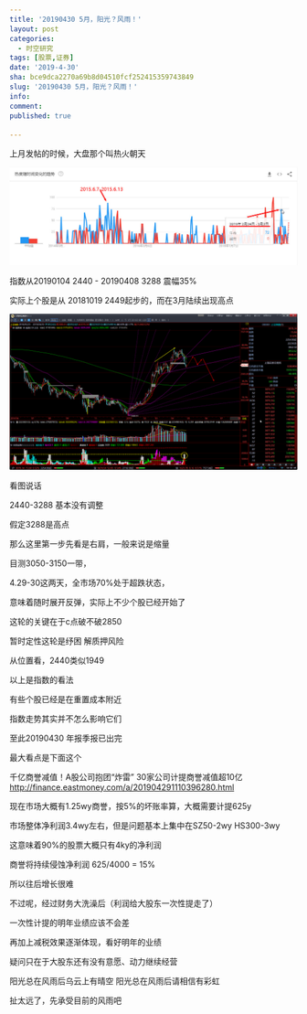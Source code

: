 ```yaml
---
title: '20190430 5月，阳光？风雨！'
layout: post
categories:
  - 时空研究
tags: [股票,证券]
date: '2019-4-30'
sha: bce9dca2270a69b8d04510fcf252415359743849
slug: '20190430 5月，阳光？风雨！'
info: 
comment: 
published: true

---
```


上月发帖的时候，大盘那个叫热火朝天

![20190430-0](/images/20190430-0.png)

 指数从20190104  2440 - 20190408 3288  震幅35%

实际上个股是从 20181019 2449起步的，而在3月陆续出现高点

![20190430-1](/images/20190430-1.png)

看图说话

2440-3288 基本没有调整

假定3288是高点

那么这里第一步先看是右肩，一般来说是缩量

目测3050-3150一带，

4.29-30这两天，全市场70%处于超跌状态，

意味着随时展开反弹，实际上不少个股已经开始了

这轮的关键在于c点破不破2850

暂时定性这轮是纾困 解质押风险

从位置看，2440类似1949

以上是指数的看法

有些个股已经是在重置成本附近

指数走势其实并不怎么影响它们









至此20190430 年报季报已出完

最大看点是下面这个

千亿商誉减值！A股公司抱团“炸雷” 30家公司计提商誉减值超10亿
http://finance.eastmoney.com/a/201904291110396280.html
 
现在市场大概有1.25wy商誉，按5%的坏账率算，大概需要计提625y

市场整体净利润3.4wy左右，但是问题基本上集中在SZ50-2wy  HS300-3wy

这意味着90%的股票大概只有4ky的净利润

商誉将持续侵蚀净利润 625/4000 = 15%

所以往后增长很难

不过呢，经过财务大洗澡后（利润给大股东一次性提走了）

一次性计提的明年业绩应该不会差

再加上减税效果逐渐体现，看好明年的业绩

疑问只在于大股东还有没有意愿、动力继续经营


阳光总在风雨后乌云上有晴空
阳光总在风雨后请相信有彩虹

扯太远了，先承受目前的风雨吧
